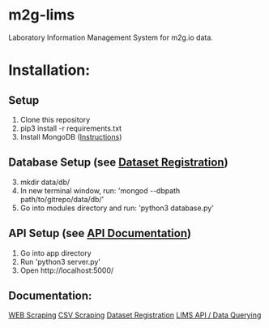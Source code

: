 # m2g-lims
Laboratory Information Management System for m2g.io data.

# Installation:
## Setup
1. Clone this repository
2. pip3 install -r requirements.txt
3. Install MongoDB ([Instructions](https://docs.mongodb.com/manual/installation/))
## Database Setup (see [Dataset Registration](https://nbviewer.jupyter.org/github/rguo123/m2g-lims/blob/master/docs/Dataset_Registration.ipynb))
3. mkdir data/db/
4. In new terminal window, run: 'mongod --dbpath path/to/gitrepo/data/db/'
5. Go into modules directory and run: 'python3 database.py'

## API Setup (see [API Documentation](https://nbviewer.jupyter.org/github/rguo123/m2g-lims/blob/master/docs/API_Documentation.ipynb))
1. Go into app directory
2. Run 'python3 server.py'
3. Open http://localhost:5000/


## Documentation:
[WEB Scraping](https://nbviewer.jupyter.org/github/rguo123/m2g-lims/blob/master/docs/Web_Scraper.ipynb)
[CSV Scraping](https://nbviewer.jupyter.org/github/rguo123/m2g-lims/blob/master/docs/CSV_Scraper.ipynb)
[Dataset Registration](https://nbviewer.jupyter.org/github/rguo123/m2g-lims/blob/master/docs/Dataset_Registration.ipynb)
[LIMS API / Data Querying](https://nbviewer.jupyter.org/github/rguo123/m2g-lims/blob/master/docs/API_Documentation.ipynb)
